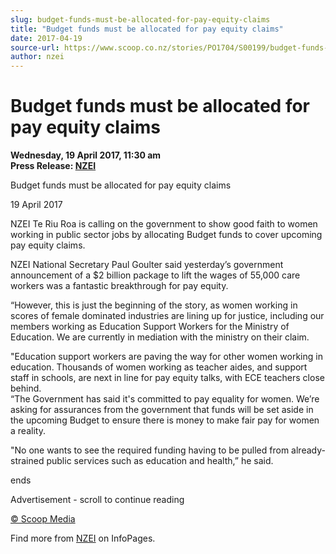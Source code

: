 ```yaml
---
slug: budget-funds-must-be-allocated-for-pay-equity-claims
title: "Budget funds must be allocated for pay equity claims"
date: 2017-04-19
source-url: https://www.scoop.co.nz/stories/PO1704/S00199/budget-funds-must-be-allocated-for-pay-equity-claims.htm
author: nzei
---
```

Budget funds must be allocated for pay equity claims
====================================================

**Wednesday, 19 April 2017, 11:30 am**  
**Press Release: [NZEI](https://info.scoop.co.nz/NZEI)**

Budget funds must be allocated for pay equity claims

  
19 April 2017

  
NZEI Te Riu Roa is calling on the government to show good faith to women working in public sector jobs by allocating Budget funds to cover upcoming pay equity claims.

NZEI National Secretary Paul Goulter said yesterday’s government announcement of a $2 billion package to lift the wages of 55,000 care workers was a fantastic breakthrough for pay equity.

“However, this is just the beginning of the story, as women working in scores of female dominated industries are lining up for justice, including our members working as Education Support Workers for the Ministry of Education. We are currently in mediation with the ministry on their claim.

"Education support workers are paving the way for other women working in education. Thousands of women working as teacher aides, and support staff in schools, are next in line for pay equity talks, with ECE teachers close behind.  
“The Government has said it's committed to pay equality for women. We’re asking for assurances from the government that funds will be set aside in the upcoming Budget to ensure there is money to make fair pay for women a reality.

"No one wants to see the required funding having to be pulled from already-strained public services such as education and health,” he said.

  
ends

Advertisement - scroll to continue reading





[© Scoop Media](http://www.scoop.co.nz/about/terms.html)

Find more from [NZEI](https://info.scoop.co.nz/NZEI) on InfoPages.